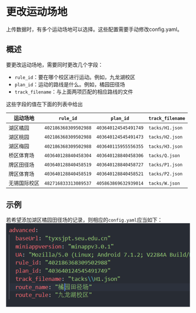 # 更改运动场地

上传数据时，有多个运动场地可以选择。这些配置需要手动修改config.yaml。

## 概述

要更改运动场地，需要同时更改几个字段：

* `rule_id`：要在哪个校区进行运动。例如，九龙湖校区
* `plan_id`：运动的路线是什么。例如，橘园田径场
* `track_filename`：与上面两项匹配的相应路线的文件

这些字段的值在下面的列表中给出

| 运动场地 | `rule_id` | `plan_id` | `track_filename` |
| --- | --- | --- | --- |
| 湖区橘园 | `402186368309502988` | `403640124545491749` | `tacks/H1.json` |
| 湖区桃园 | `402186368309502988` | `403640124545491473` | `tacks/H2.json` |
| 湖区梅园 | `402186368309502988` | `403640115955556355` | `tacks/H3.json` |
| 桥区体育场 | `403640128840458304` | `403640128840458306` | `tacks/Q.json` |
| 牌区田径场 | `403640128840458519` | `403640128840458727` | `tacks/P1.json` |
| 牌区体育场 | `403640128840458519` | `403640128840458521` | `tacks/P2.json` |
| 无锡国际校区 | `482716833313089537` | `405863869632939014` | `tacks/W.json` |

## 示例

若希望添加湖区橘园田径场的记录，则相应的`config.yaml`应当如下：
![更改运动场地配置](../files/change_sports_field.png)
